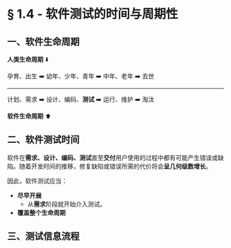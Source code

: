 # § 1.4 - 软件测试的时间与周期性

## 一、软件生命周期

**人类生命周期** :arrow_down:

孕育、出生 :arrow_right: 幼年、少年、青年 :arrow_right: 中年、老年 :arrow_right: 去世

---

计划、需求 :arrow_right: 设计、编码、**测试** :arrow_right: 运行、维护 :arrow_right: 淘汰

**软件生命周期** :arrow_up:

## 二、软件测试时间

软件在**需求、设计、编码、测试**直至**交付**用户使用的过程中都有可能产生错误或缺陷。随着开发时间的推移，修复缺陷或错误所需的代价将会**呈几何级数增长**。

因此，软件测试应当：

- **尽早开展**
	- 从**需求**阶段就开始介入测试。
- **覆盖整个生命周期**

## 三、测试信息流程